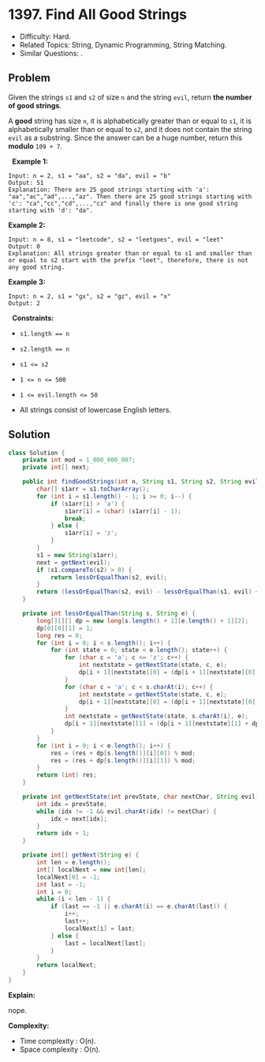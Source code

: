 # 1397. Find All Good Strings

- Difficulty: Hard.
- Related Topics: String, Dynamic Programming, String Matching.
- Similar Questions: .

## Problem

Given the strings ```s1``` and ```s2``` of size ```n``` and the string ```evil```, return **the number of **good** strings**.

A **good** string has size ```n```, it is alphabetically greater than or equal to ```s1```, it is alphabetically smaller than or equal to ```s2```, and it does not contain the string ```evil``` as a substring. Since the answer can be a huge number, return this **modulo** ```109 + 7```.

 
**Example 1:**

```
Input: n = 2, s1 = "aa", s2 = "da", evil = "b"
Output: 51 
Explanation: There are 25 good strings starting with 'a': "aa","ac","ad",...,"az". Then there are 25 good strings starting with 'c': "ca","cc","cd",...,"cz" and finally there is one good string starting with 'd': "da". 
```

**Example 2:**

```
Input: n = 8, s1 = "leetcode", s2 = "leetgoes", evil = "leet"
Output: 0 
Explanation: All strings greater than or equal to s1 and smaller than or equal to s2 start with the prefix "leet", therefore, there is not any good string.
```

**Example 3:**

```
Input: n = 2, s1 = "gx", s2 = "gz", evil = "x"
Output: 2
```

 
**Constraints:**


	
- ```s1.length == n```
	
- ```s2.length == n```
	
- ```s1 <= s2```
	
- ```1 <= n <= 500```
	
- ```1 <= evil.length <= 50```
	
- All strings consist of lowercase English letters.



## Solution

```java
class Solution {
    private int mod = 1_000_000_007;
    private int[] next;

    public int findGoodStrings(int n, String s1, String s2, String evil) {
        char[] s1arr = s1.toCharArray();
        for (int i = s1.length() - 1; i >= 0; i--) {
            if (s1arr[i] > 'a') {
                s1arr[i] = (char) (s1arr[i] - 1);
                break;
            } else {
                s1arr[i] = 'z';
            }
        }
        s1 = new String(s1arr);
        next = getNext(evil);
        if (s1.compareTo(s2) > 0) {
            return lessOrEqualThan(s2, evil);
        }
        return (lessOrEqualThan(s2, evil) - lessOrEqualThan(s1, evil) + mod) % mod;
    }

    private int lessOrEqualThan(String s, String e) {
        long[][][] dp = new long[s.length() + 1][e.length() + 1][2];
        dp[0][0][1] = 1;
        long res = 0;
        for (int i = 0; i < s.length(); i++) {
            for (int state = 0; state < e.length(); state++) {
                for (char c = 'a'; c <= 'z'; c++) {
                    int nextstate = getNextState(state, c, e);
                    dp[i + 1][nextstate][0] = (dp[i + 1][nextstate][0] + dp[i][state][0]) % mod;
                }
                for (char c = 'a'; c < s.charAt(i); c++) {
                    int nextstate = getNextState(state, c, e);
                    dp[i + 1][nextstate][0] = (dp[i + 1][nextstate][0] + dp[i][state][1]) % mod;
                }
                int nextstate = getNextState(state, s.charAt(i), e);
                dp[i + 1][nextstate][1] = (dp[i + 1][nextstate][1] + dp[i][state][1]) % mod;
            }
        }
        for (int i = 0; i < e.length(); i++) {
            res = (res + dp[s.length()][i][0]) % mod;
            res = (res + dp[s.length()][i][1]) % mod;
        }
        return (int) res;
    }

    private int getNextState(int prevState, char nextChar, String evil) {
        int idx = prevState;
        while (idx != -1 && evil.charAt(idx) != nextChar) {
            idx = next[idx];
        }
        return idx + 1;
    }

    private int[] getNext(String e) {
        int len = e.length();
        int[] localNext = new int[len];
        localNext[0] = -1;
        int last = -1;
        int i = 0;
        while (i < len - 1) {
            if (last == -1 || e.charAt(i) == e.charAt(last)) {
                i++;
                last++;
                localNext[i] = last;
            } else {
                last = localNext[last];
            }
        }
        return localNext;
    }
}
```

**Explain:**

nope.

**Complexity:**

* Time complexity : O(n).
* Space complexity : O(n).
